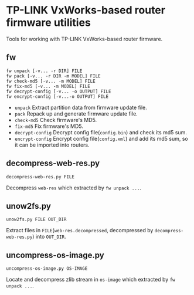 TP-LINK VxWorks-based router firmware utilities
===============================================

Tools for working with TP-LINK VxWorks-based router firmware.

fw
--
```
fw unpack [-v... -r DIR] FILE
fw pack [-v... -r DIR -m MODEL] FILE
fw check-md5 [-v... -m MODEL] FILE
fw fix-md5 [-v... -m MODEL] FILE
fw decrypt-config [-v... -o OUTPUT] FILE
fw encrypt-config [-v...-o OUTPUT] FILE
```

* `unpack`    Extract partition data from firmware update file.
* `pack`      Repack up and generate firmware update file.
* `check-md5` Check firmware's MD5.
* `fix-md5`   Fix firmware's MD5.
* `decrypt-config`  Decrypt config file(`config.bin`) and check its md5 sum.
* `encrypt-config`  Encrypt config file(`config.xml`) and add its md5 sum, so it can be imported into routers.

decompress-web-res.py
---------------------
```
decompress-web-res.py FILE
```
Decompress `web-res` which extracted by `fw unpack ...`.

unow2fs.py
----------
```
unow2fs.py FILE OUT_DIR
```
Extract files in `FILE`(`web-res.decompressed`, decompressed by `decompress-web-res.py`) into `OUT_DIR`.

uncompress-os-image.py
----------------------
```
uncompress-os-image.py OS-IMAGE
```
Locate and decompress zlib stream in `os-image` which extracted by `fw unpack ...`.
